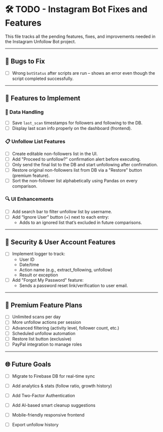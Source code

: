 # 🛠️ TODO - Instagram Bot Fixes and Features

This file tracks all the pending features, fixes, and improvements needed in the Instagram Unfollow Bot project.

---

## 🔧 Bugs to Fix

- [ ] Wrong `botStatus` after scripts are run – shows an error even though the script completed successfully.

---

## 🚀 Features to Implement

### 🔄 Data Handling
- [ ] Save `last_scan` timestamps for followers and following to the DB.
- [ ] Display last scan info properly on the dashboard (frontend).

### 📋 Unfollow List Features
- [ ] Create editable non-followers list in the UI.
- [ ] Add "Proceed to unfollow?" confirmation alert before executing.
- [ ] Only send the final list to the DB and start unfollowing after confirmation.
- [ ] Restore original non-followers list from DB via a "Restore" button (premium feature).
- [ ] Sort the non-follower list alphabetically using Pandas on every comparison.

### 🔍 UI Enhancements
- [ ] Add search bar to filter unfollow list by username.
- [ ] Add “Ignore User” button (+) next to each entry:
  - Adds to an ignored list that’s excluded in future comparisons.

---

## 🔐 Security & User Account Features

- [ ] Implement logger to track:
  - User ID
  - Date/time
  - Action name (e.g., extract_following, unfollow)
  - Result or exception
- [ ] Add "Forgot My Password" feature:
  - Sends a password reset link/verification to user email.

---

## 💎 Premium Feature Plans

- [ ] Unlimited scans per day
- [ ] More unfollow actions per session
- [ ] Advanced filtering (activity level, follower count, etc.)
- [ ] Scheduled unfollow automation
- [ ] Restore list button (exclusive)
- [ ] PayPal integration to manage roles

---

## 🌐 Future Goals

- [ ] Migrate to Firebase DB for real-time sync
- [ ] Add analytics & stats (follow ratio, growth history)
- [ ] Add Two-Factor Authentication
- [ ] Add AI-based smart cleanup suggestions
- [ ] Mobile-friendly responsive frontend
- [ ] Export unfollow history

